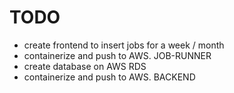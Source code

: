 # TODO
- create frontend to insert jobs for a week / month
- containerize and push to AWS. JOB-RUNNER
- create database on AWS RDS
- containerize and push to AWS. BACKEND
